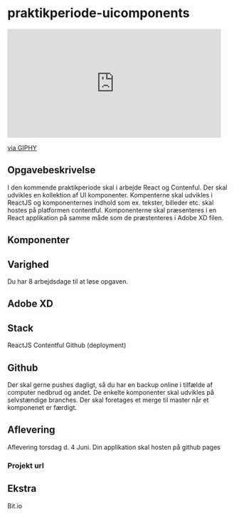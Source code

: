 # praktikperiode-uicomponents


<iframe src="https://giphy.com/embed/J2xkAW1E8kvyE" width="480" height="244" frameBorder="0" class="giphy-embed" allowFullScreen></iframe><p><a href="https://giphy.com/gifs/J2xkAW1E8kvyE">via GIPHY</a></p>

## Opgavebeskrivelse
I den kommende praktikperiode skal i arbejde React og Contenful. Der skal udvikles en kollektion af UI komponenter. Kompenterne skal udvikles i ReactJS og komponenternes indhold som ex. tekster, billeder etc. skal hostes på platformen contentful. Komponenterne skal præsenteres i en React applikation på samme måde som de præstenteres i Adobe XD filen.

## Komponenter


## Varighed
Du har 8 arbejdsdage til at løse opgaven.

## Adobe XD




## Stack
ReactJS 
Contentful
Github (deployment)

## Github
Der skal gerne pushes dagligt, så du har en backup online i tilfælde af computer nedbrud og andet. 
De enkelte komponenter skal udvikles på selvstændige branches.
Der skal foretages et merge til master når et komponenet er færdigt.

## Aflevering
Aflevering torsdag d. 4 Juni. 
Din applikation skal hosten på github pages
### Projekt url



## Ekstra
Bit.io

